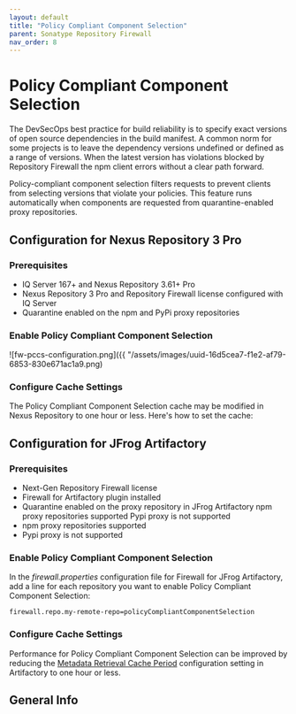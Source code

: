 ```yaml
---
layout: default
title: "Policy Compliant Component Selection"
parent: Sonatype Repository Firewall
nav_order: 8
---
```


# Policy Compliant Component Selection

The DevSecOps best practice for build reliability is to specify exact versions of open source dependencies in the build manifest. A common norm for some projects is to leave the dependency versions undefined or defined as a range of versions. When the latest version has violations blocked by Repository Firewall the npm client errors without a clear path forward.

Policy-compliant component selection filters requests to prevent clients from selecting versions that violate your policies. This feature runs automatically when components are requested from quarantine-enabled proxy repositories.

## Configuration for Nexus Repository 3 Pro

### Prerequisites

- IQ Server 167+ and Nexus Repository 3.61+ Pro
- Nexus Repository 3 Pro and Repository Firewall license configured with IQ Server
- Quarantine enabled on the npm and PyPi proxy repositories

### Enable Policy Compliant Component Selection

![fw-pccs-configuration.png]({{ "/assets/images/uuid-16d5cea7-f1e2-af79-6853-830e671ac1a9.png)

### Configure Cache Settings

The Policy Compliant Component Selection cache may be modified in Nexus Repository to one hour or less. Here's how to set the cache:

## Configuration for JFrog Artifactory

### Prerequisites

- Next-Gen Repository Firewall license
- Firewall for Artifactory plugin installed
- Quarantine enabled on the proxy repository in JFrog Artifactory npm proxy repositories supported Pypi proxy is not supported
- npm proxy repositories supported
- Pypi proxy is not supported

### Enable Policy Compliant Component Selection

In the *firewall.properties* configuration file for Firewall for JFrog Artifactory, add a line for each repository you want to enable Policy Compliant Component Selection:

```
firewall.repo.my-remote-repo=policyCompliantComponentSelection
```

### Configure Cache Settings

Performance for Policy Compliant Component Selection can be improved by reducing the [Metadata Retrieval Cache Period](https://www.jfrog.com/confluence/display/JFROG/Advanced+Settings) configuration setting in Artifactory to one hour or less.

## General Info
